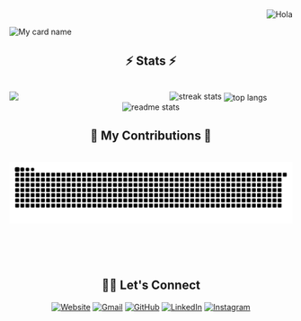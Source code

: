 <div align="right">
<img alt="Hola" height="70px" width="70px" align="center" src="https://c.tenor.com/fYg91qBpDdgAAAAi/bongo-cat-transparent.gif"></img><br>
</div>

![My card name](https://cardivo.vercel.app/api?name=ADARSH-P%20&description=Hi,%20Welcome%20To%20My%20Profile&image=https://avatars.githubusercontent.com/u/181054096?v=4&backgroundColor=%23e4f2f6&instagram=_adarsh_fg&github=Adarsh-fg&)


<h2 align="center">⚡ Stats ⚡</h2>
<br>
<img align= "left" width= "240" src= "https://pa1.narvii.com/6580/8098c6e9207376889eeb0532d9f5a0723c4d73f5_hq.gif"/>
<div align=center>
  <img width=390 src="https://github-readme-streak-stats-salesp07.vercel.app/?user=Adarsh-fg&count_private=true&theme=react&border_radius=10" alt="streak stats"/>
  <img width=325 align="center" src="https://github-readme-stats-salesp07.vercel.app/api/top-langs/?username=Adarsh-fg&hide=HTML&langs_count=8&layout=compact&theme=react&border_radius=10&size_weight=0.5&count_weight=0.5&exclude_repo=github-readme-stats" alt="top langs" />
  <img width=390 src="https://github-readme-stats-salesp07.vercel.app/api?username=Adarsh-fg&count_private=true&show_icons=true&theme=react&rank_icon=github&border_radius=10" alt="readme stats" />
</div>
<div align="center">
  <h2>🐍 My Contributions 🐍</h2>
  <br>
  <img alt="snake eating my contributions" src="https://raw.githubusercontent.com/Adarsh-fg/Adarsh-fg/output/github-contribution-grid-snake.svg" />
  
  <br/><br/><br/>
</div>
<h2 align="center">🙋‍♀️ Let's Connect</h2>
<p align="center">
  <a href="https://adarsh-fg.github.io"><img src="https://img.icons8.com/bubbles/50/000000/web.png" alt="Website"/></a>
	<a href="mailto:adarshai5770@gmail.com"><img src="https://img.icons8.com/bubbles/50/000000/gmail.png" alt="Gmail"/></a>
	<a href="https://github.com/Adarsh-fg"><img src="https://img.icons8.com/bubbles/50/000000/github.png" alt="GitHub"/></a>
	<a href="https://www.linkedin.com/in/adarsh-p-41407432b/"><img src="https://img.icons8.com/bubbles/50/000000/linkedin.png" alt="LinkedIn"/></a>
	<a href="https://instagram.com/_adarsh_fg"><img src="https://img.icons8.com/bubbles/50/000000/instagram.png" alt="Instagram"/></a>
</p>
<!-- <img align="right" src="https://media.giphy.com/media/QvpqTCiEcwtvx6wwJK/giphy.gif" width="270" height="270" frameBorder="0" class="giphy-embed" allowFullScreen></img> -->

